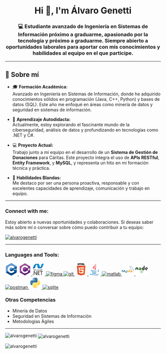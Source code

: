 <h1 align="center">Hi 👋, I'm Álvaro Genetti</h1>
<h3 align="center">💻 Estudiante avanzado de Ingeniería en Sistemas de Información próximo a graduarme, apasionado por la tecnología y próximo a graduarme. Siempre abierto a oportunidades laborales para aportar con mis conocimientos y habilidades al equipo en el que participe.</h3>

[comment]: <> (<p align="left"> <img src="https://komarev.com/ghpvc/?username=alvarogenetti&label=Profile%20views&color=0e75b6&style=flat" alt="alvarogenetti" /> </p>)

---

## 🌟 Sobre mí  

- 🎓 **Formación Académica:**  
  Avanzado en Ingeniería en Sistemas de Información, donde he adquirido conocimientos sólidos en programación (Java, C++, Python) y bases de datos (SQL). Este año me enfoqué en áreas como minería de datos y seguridad en sistemas de información.  

- 🚀 **Aprendizaje Autodidacta:**  
  Actualmente, estoy explorando el fascinante mundo de la ciberseguridad, análisis de datos y profundizando en tecnologías como .NET y C#.  

- 💻 **Proyecto Actual:**  
  Trabajo junto a mi equipo en el desarrollo de un **Sistema de Gestión de Donaciones** para Cáritas. Este proyecto integra el uso de **APIs RESTful**, **Entity Framework**, y **MySQL**, y representa un hito en mi formación técnica y práctica.  

- 🤝 **Habilidades Blandas:**  
  Me destaco por ser una persona proactiva, responsable y con excelentes capacidades de aprendizaje, comunicación y trabajo en equipo.  

---

<h3 align="left">Connect with me:</h3>
<p align="left">
Estoy abierto a nuevas oportunidades y colaboraciones. Si deseas saber más sobre mí o conversar sobre cómo puedo contribuir a tu equipo:  
  
<a href="https://linkedin.com/in/alvaro-genetti" target="blank"><img align="center" src="https://raw.githubusercontent.com/rahuldkjain/github-profile-readme-generator/master/src/images/icons/Social/linked-in-alt.svg" alt="alvarogenetti" height="30" width="40" /></a>
</p>

---

<h3 align="left">Languages and Tools:</h3>
<p align="left"> <a href="https://www.w3schools.com/cpp/" target="_blank" rel="noreferrer"> <img src="https://raw.githubusercontent.com/devicons/devicon/master/icons/cplusplus/cplusplus-original.svg" alt="cplusplus" width="40" height="40"/> </a> <a href="https://www.w3schools.com/cs/" target="_blank" rel="noreferrer"> <img src="https://raw.githubusercontent.com/devicons/devicon/master/icons/csharp/csharp-original.svg" alt="csharp" width="40" height="40"/> </a> <a href="https://dotnet.microsoft.com/" target="_blank" rel="noreferrer"> <img src="https://raw.githubusercontent.com/devicons/devicon/master/icons/dot-net/dot-net-original-wordmark.svg" alt="dotnet" width="40" height="40"/> </a> <a href="https://www.figma.com/" target="_blank" rel="noreferrer"> <img src="https://www.vectorlogo.zone/logos/figma/figma-icon.svg" alt="figma" width="40" height="40"/> </a> <a href="https://git-scm.com/" target="_blank" rel="noreferrer"> <img src="https://www.vectorlogo.zone/logos/git-scm/git-scm-icon.svg" alt="git" width="40" height="40"/> </a> <a href="https://www.w3.org/html/" target="_blank" rel="noreferrer"> <img src="https://raw.githubusercontent.com/devicons/devicon/master/icons/html5/html5-original-wordmark.svg" alt="html5" width="40" height="40"/> </a> <a href="https://www.java.com" target="_blank" rel="noreferrer"> <img src="https://raw.githubusercontent.com/devicons/devicon/master/icons/java/java-original.svg" alt="java" width="40" height="40"/> </a> <a href="https://www.mathworks.com/" target="_blank" rel="noreferrer"> <img src="https://upload.wikimedia.org/wikipedia/commons/2/21/Matlab_Logo.png" alt="matlab" width="40" height="40"/> </a> <a href="https://www.mysql.com/" target="_blank" rel="noreferrer"> <img src="https://raw.githubusercontent.com/devicons/devicon/master/icons/mysql/mysql-original-wordmark.svg" alt="mysql" width="40" height="40"/> </a> <a href="https://nodejs.org" target="_blank" rel="noreferrer"> <img src="https://raw.githubusercontent.com/devicons/devicon/master/icons/nodejs/nodejs-original-wordmark.svg" alt="nodejs" width="40" height="40"/> </a> <a href="https://postman.com" target="_blank" rel="noreferrer"> <img src="https://www.vectorlogo.zone/logos/getpostman/getpostman-icon.svg" alt="postman" width="40" height="40"/> </a> <a href="https://www.python.org" target="_blank" rel="noreferrer"> <img src="https://raw.githubusercontent.com/devicons/devicon/master/icons/python/python-original.svg" alt="python" width="40" height="40"/> </a> <a href="https://www.sqlite.org/" target="_blank" rel="noreferrer"> <img src="https://www.vectorlogo.zone/logos/sqlite/sqlite-icon.svg" alt="sqlite" width="40" height="40"/> </a> </p>

### Otras Competencias  
- Minería de Datos  
- Seguridad en Sistemas de Información  
- Metodologías Ágiles  

---

<p><img align="left" src="https://github-readme-stats.vercel.app/api/top-langs?username=alvarogenetti&show_icons=true&locale=en&layout=compact" alt="alvarogenetti" /></p>

<p>&nbsp;<img align="center" src="https://github-readme-stats.vercel.app/api?username=alvarogenetti&show_icons=true&locale=en" alt="alvarogenetti" /></p>

<p><img align="center" src="https://github-readme-streak-stats.herokuapp.com/?user=alvarogenetti&" alt="alvarogenetti" /></p>
